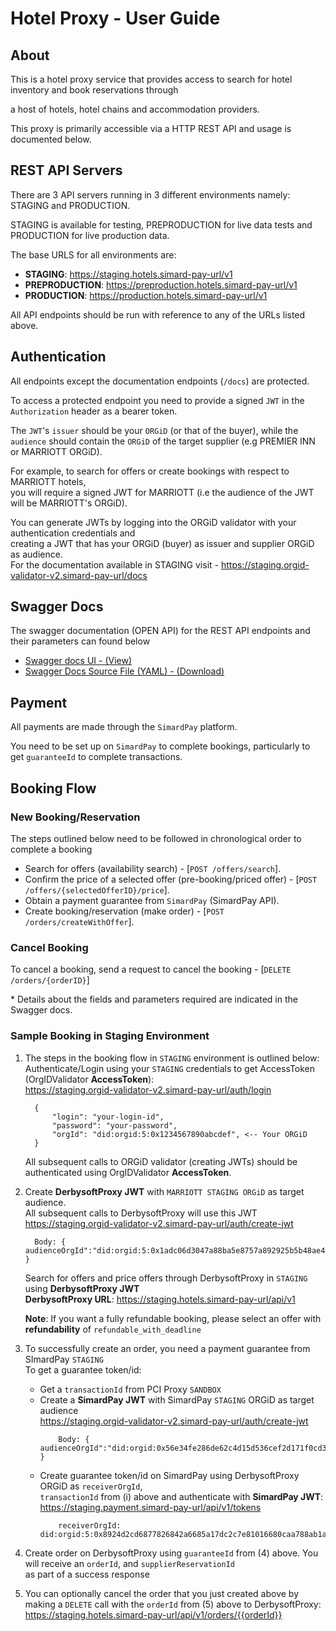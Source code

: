 # Hotel Proxy - User Guide

## About

This is a hotel proxy service that provides access to search for hotel inventory and book reservations through

a host of hotels, hotel chains and accommodation providers.

This proxy is primarily accessible via a HTTP REST API and usage is documented below.

## REST API Servers

There are 3 API servers running in 3 different environments namely: STAGING and PRODUCTION.

STAGING is available for testing, PREPRODUCTION for live data tests and PRODUCTION for live production data.

The base URLS for all environments are:

- **STAGING**: <https://staging.hotels.simard-pay-url/v1>
- **PREPRODUCTION**: <https://preproduction.hotels.simard-pay-url/v1>
- **PRODUCTION**: <https://production.hotels.simard-pay-url/v1>

All API endpoints should be run with reference to any of the URLs listed above.

## Authentication

All endpoints except the documentation endpoints (`/docs`) are protected.

To access a protected endpoint you need to provide a signed `JWT` in the `Authorization` header
as a bearer token.

The `JWT`'s `issuer` should be your `ORGiD` (or that of the buyer),
while the `audience` should contain the `ORGiD` of the target supplier (e.g PREMIER INN or MARRIOTT ORGiD).

For example, to search for offers or create bookings with respect to MARRIOTT hotels,  
you will require a signed JWT for MARRIOTT (i.e the audience of the JWT will be MARRIOTT's ORGiD).

You can generate JWTs by logging into the ORGiD validator with your authentication credentials and  
creating a JWT that has your ORGiD (buyer) as issuer and supplier ORGiD as audience.  
For the documentation available in STAGING visit - <https://staging.orgid-validator-v2.simard-pay-url/docs>

## Swagger Docs

The swagger documentation (OPEN API) for the REST API endpoints and their parameters can found below

- [Swagger docs UI - (View)](./swagger)
- [Swagger Docs Source File (YAML) - (Download)](./yaml)

## Payment

All payments are made through the `SimardPay` platform.

You need to be set up on `SimardPay` to complete bookings, particularly to get `guaranteeId` to complete transactions.

## Booking Flow

### New Booking/Reservation

The steps outlined below need to be followed in chronological order to complete a booking

- Search for offers (availability search) - [`POST /offers/search`].
- Confirm the price of a selected offer (pre-booking/priced offer) - [`POST /offers/{selectedOfferID}/price`].
- Obtain a payment guarantee from `SimardPay` (SimardPay API).
- Create booking/reservation (make order) - [`POST /orders/createWithOffer`].

### Cancel Booking

To cancel a booking, send a request to cancel the booking - [`DELETE /orders/{orderID}`]

\* Details about the fields and parameters required are indicated in the Swagger docs.

### Sample Booking in Staging Environment

1.  The steps in the booking flow in `STAGING` environment is outlined below:  
    Authenticate/Login using your `STAGING` credentials to get AccessToken (OrgIDValidator **AccessToken**):  
    <https://staging.orgid-validator-v2.simard-pay-url/auth/login>

    ```
      {
          "login": "your-login-id",
          "password": "your-password",
          "orgId": "did:orgid:5:0x1234567890abcdef", <-- Your ORGiD
      }
    ```

    All subsequent calls to ORGiD validator (creating JWTs) should be authenticated using OrgIDValidator **AccessToken**.

1.  Create **DerbysoftProxy JWT** with `MARRIOTT STAGING ORGiD` as target audience.  
    All subsequent calls to DerbysoftProxy will use this JWT  
    <https://staging.orgid-validator-v2.simard-pay-url/auth/create-jwt>

    ```
      Body: { audienceOrgId":"did:orgid:5:0x1adc06d3047a88ba5e8757a892925b5b48ae4a92036ab83d8f19e44bcb51232b" }
    ```

    Search for offers and price offers through DerbysoftProxy in `STAGING` using **DerbysoftProxy JWT**  
    **DerbysoftProxy URL**: <https://staging.hotels.simard-pay-url/api/v1>

    **Note**: If you want a fully refundable booking, please select an offer with **refundability** of `refundable_with_deadline`

1.  To successfully create an order, you need a payment guarantee from SImardPay `STAGING`  
    To get a guarantee token/id:

    - Get a `transactionId` from PCI Proxy `SANDBOX`
    - Create a **SimardPay JWT** with SimardPay `STAGING` ORGiD as target audience  
      <https://staging.orgid-validator-v2.simard-pay-url/auth/create-jwt>
      ```
          Body: { audienceOrgId":"did:orgid:0x56e34fe286de62c4d15d536cef2d171f0cd380e38d77d33fd4a4f0c1257b5f9f" }
      ```
    - Create guarantee token/id on SimardPay using DerbysoftProxy ORGiD as `receiverOrgId`,  
      `transactionId` from (i) above and authenticate with **SimardPay JWT**:  
      <https://staging.payment.simard-pay-url/api/v1/tokens>
      ```
          receiverOrgId: did:orgid:5:0x8924d2cd6877826842a6685a17dc2c7e81016680caa788ab1acf7aa7868da8b8
      ```

1.  Create order on DerbysoftProxy using `guaranteeId` from (4) above. You will receive an `orderId`, and `supplierReservationId`  
    as part of a success response

1.  You can optionally cancel the order that you just created above by making a `DELETE` call with the `orderId` from (5) above to DerbysoftProxy:  
    <https://staging.hotels.simard-pay-url/api/v1/orders/{{orderId}}>
